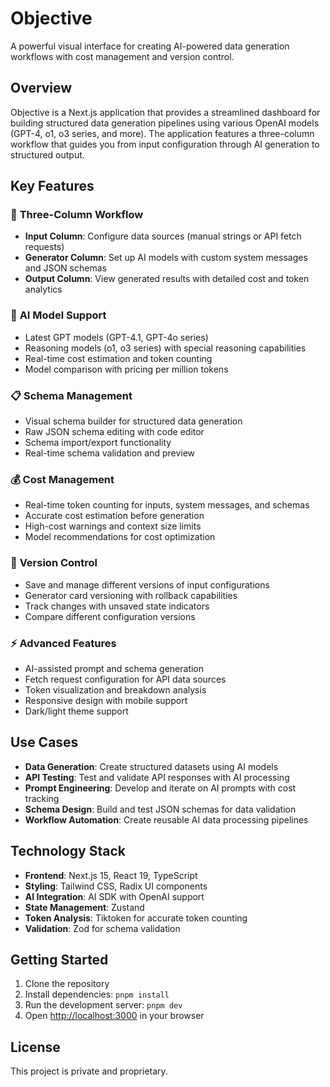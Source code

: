 # Objective

A powerful visual interface for creating AI-powered data generation workflows with cost management and version control.

## Overview

Objective is a Next.js application that provides a streamlined dashboard for building structured data generation pipelines using various OpenAI models (GPT-4, o1, o3 series, and more). The application features a three-column workflow that guides you from input configuration through AI generation to structured output.

## Key Features

### 🎯 **Three-Column Workflow**

- **Input Column**: Configure data sources (manual strings or API fetch requests)
- **Generator Column**: Set up AI models with custom system messages and JSON schemas
- **Output Column**: View generated results with detailed cost and token analytics

### 🤖 **AI Model Support**

- Latest GPT models (GPT-4.1, GPT-4o series)
- Reasoning models (o1, o3 series) with special reasoning capabilities
- Real-time cost estimation and token counting
- Model comparison with pricing per million tokens

### 📋 **Schema Management**

- Visual schema builder for structured data generation
- Raw JSON schema editing with code editor
- Schema import/export functionality
- Real-time schema validation and preview

### 💰 **Cost Management**

- Real-time token counting for inputs, system messages, and schemas
- Accurate cost estimation before generation
- High-cost warnings and context size limits
- Model recommendations for cost optimization

### 🔄 **Version Control**

- Save and manage different versions of input configurations
- Generator card versioning with rollback capabilities
- Track changes with unsaved state indicators
- Compare different configuration versions

### ⚡ **Advanced Features**

- AI-assisted prompt and schema generation
- Fetch request configuration for API data sources
- Token visualization and breakdown analysis
- Responsive design with mobile support
- Dark/light theme support

## Use Cases

- **Data Generation**: Create structured datasets using AI models
- **API Testing**: Test and validate API responses with AI processing
- **Prompt Engineering**: Develop and iterate on AI prompts with cost tracking
- **Schema Design**: Build and test JSON schemas for data validation
- **Workflow Automation**: Create reusable AI data processing pipelines

## Technology Stack

- **Frontend**: Next.js 15, React 19, TypeScript
- **Styling**: Tailwind CSS, Radix UI components
- **AI Integration**: AI SDK with OpenAI support
- **State Management**: Zustand
- **Token Analysis**: Tiktoken for accurate token counting
- **Validation**: Zod for schema validation

## Getting Started

1. Clone the repository
2. Install dependencies: `pnpm install`
3. Run the development server: `pnpm dev`
4. Open [http://localhost:3000](http://localhost:3000) in your browser

## License

This project is private and proprietary.
